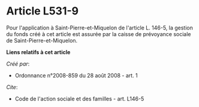 # Article L531-9

Pour l'application à Saint-Pierre-et-Miquelon de l'article L. 146-5, la gestion du fonds créé à cet article est assurée par
la caisse de prévoyance sociale de Saint-Pierre-et-Miquelon.

**Liens relatifs à cet article**

_Créé par_:

  - Ordonnance n°2008-859 du 28 août 2008 - art. 1

_Cite_:

  - Code de l'action sociale et des familles - art. L146-5
